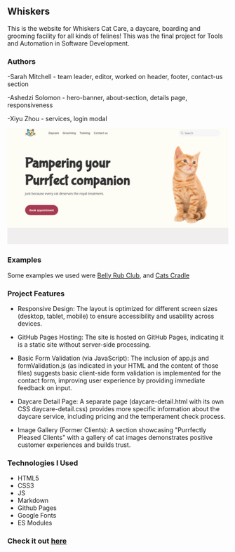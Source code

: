 ## Whiskers

This is the website for Whiskers Cat Care, a daycare, boarding and grooming 
facility for all kinds of felines! This was the final project for Tools and 
Automation in Software Development. 

### Authors

-Sarah Mitchell - team leader, editor, worked on header, footer, contact-us section

-Ashedzi Solomon - hero-banner, about-section, details page, responsiveness

-Xiyu Zhou - services, login modal

![Example of Website](./assets/img/example.png)

### Examples
Some examples we used were [Belly Rub Club](https://www.thebellyrubclub.ca/), and [Cats Cradle](http://www.petsperfectpaws.com/Cats-Cradle.html)

### Project Features
- Responsive Design: The layout is optimized for different screen sizes (desktop, tablet, mobile) to ensure accessibility and usability across devices.    

- GitHub Pages Hosting: The site is hosted on GitHub Pages, indicating it is a static site without server-side processing.  

- Basic Form Validation (via JavaScript): The inclusion of app.js and formValidation.js (as indicated in your HTML and the content of those files) suggests basic client-side form validation is implemented for the contact form, improving user experience by providing immediate feedback on input.

- Daycare Detail Page: A separate page (daycare-detail.html with its own CSS daycare-detail.css) provides more specific information about the daycare service, including pricing and the temperament check process.

- Image Gallery (Former Clients): A section showcasing "Purrfectly Pleased Clients" with a gallery of cat images demonstrates positive customer experiences and builds trust.


### Technologies I Used
- HTML5
- CSS3
- JS
- Markdown
- Github Pages
- Google Fonts
- ES Modules 

### Check it out [here](https://sarsbars.github.io/whikers-cat-care)